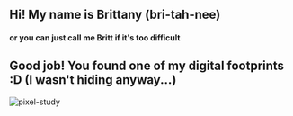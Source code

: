 ## Hi! My name is Brittany (bri-tah-nee)
#### or you can just call me Britt if it's too difficult

## Good job! You found one of my digital footprints :D (I wasn't hiding anyway...)

![pixel-study](https://github.com/user-attachments/assets/ae3eb50b-c7e1-4c48-bc5e-a1f449da8a8c)

<!--
**brittanyhailee/brittanyhailee** is a ✨ _special_ ✨ repository because its `README.md` (this file) appears on your GitHub profile.

Here are some ideas to get you started:

- 🔭 I’m currently working on ...
- 🌱 I’m currently learning ...
- 👯 I’m looking to collaborate on ...
- 🤔 I’m looking for help with ...
- 💬 Ask me about ...
- 📫 How to reach me: ...
- 😄 Pronouns: ...
- ⚡ Fun fact: ...
-->
